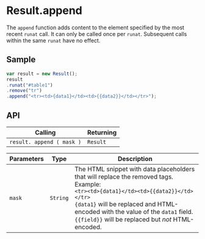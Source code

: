 # Result.append

The `append` function adds content to the element specified by the most recent `runat` call. It can only be called once per `runat`. Subsequent calls within the same `runat` have no effect.

## Sample

```javascript
var result = new Result();
result
.runat("#table1")
.remove("tr")
.append("<tr><td>{data1}</td><td>{{data2}}</td></tr>");
```

## API

| Calling | Returning |
|---|---|
| `result. append ( mask )` | `Result` |

| Parameters | Type | Description |
|---|---|---|
| `mask` | `String` | The HTML snippet with data placeholders that will replace the removed tags. Example: <br> ```<tr><td>{data1}</td><td>{{data2}}</td></tr>```<br> `{data1}` will be replaced and HTML-encoded with the value of the `data1` field. `{{field}}` will be replaced but *not* HTML-encoded. |